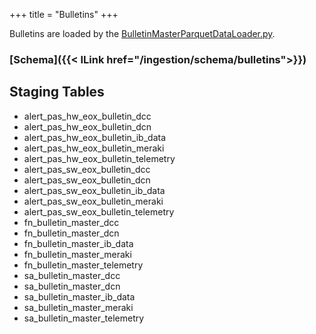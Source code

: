 +++
title = "Bulletins"
+++

Bulletins are loaded by the [BulletinMasterParquetDataLoader.py](https://www-github3.cisco.com/cxe/cp-asset-data-pipeline/blob/master/glue/cp-asset-data-import-job/csco/dp/job/BulletinMasterParquetDataLoader.py).

### [Schema]({{< ILink href="/ingestion/schema/bulletins">}})

## Staging Tables
- alert_pas_hw_eox_bulletin_dcc
- alert_pas_hw_eox_bulletin_dcn
- alert_pas_hw_eox_bulletin_ib_data
- alert_pas_hw_eox_bulletin_meraki
- alert_pas_hw_eox_bulletin_telemetry
- alert_pas_sw_eox_bulletin_dcc
- alert_pas_sw_eox_bulletin_dcn
- alert_pas_sw_eox_bulletin_ib_data
- alert_pas_sw_eox_bulletin_meraki
- alert_pas_sw_eox_bulletin_telemetry
- fn_bulletin_master_dcc
- fn_bulletin_master_dcn
- fn_bulletin_master_ib_data
- fn_bulletin_master_meraki
- fn_bulletin_master_telemetry
- sa_bulletin_master_dcc
- sa_bulletin_master_dcn
- sa_bulletin_master_ib_data
- sa_bulletin_master_meraki
- sa_bulletin_master_telemetry

